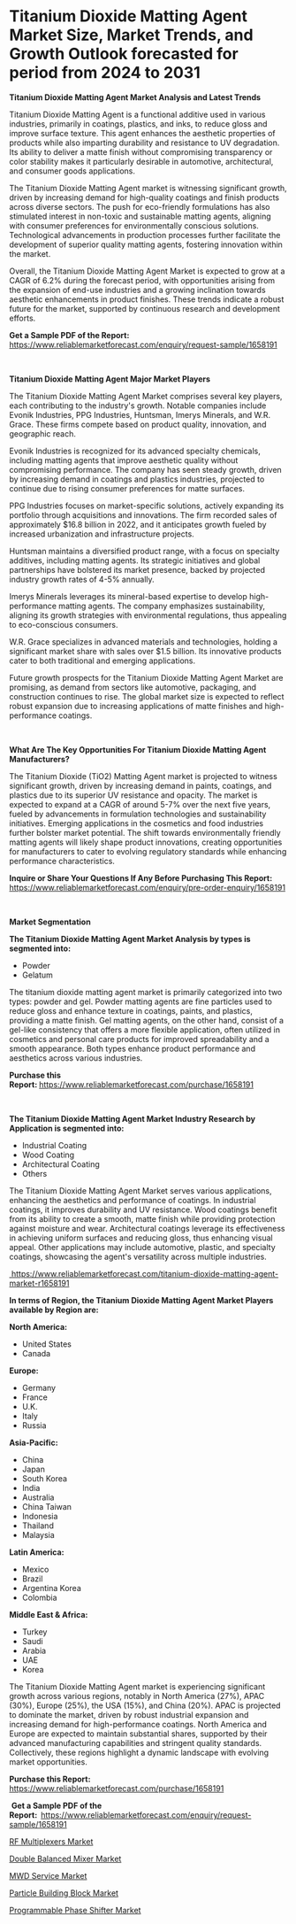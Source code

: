 <p><h1>Titanium Dioxide Matting Agent Market Size, Market Trends, and Growth Outlook forecasted for period from 2024 to 2031</h1></p><p><strong>Titanium Dioxide Matting Agent Market Analysis and Latest Trends</strong></p>
<p><p>Titanium Dioxide Matting Agent is a functional additive used in various industries, primarily in coatings, plastics, and inks, to reduce gloss and improve surface texture. This agent enhances the aesthetic properties of products while also imparting durability and resistance to UV degradation. Its ability to deliver a matte finish without compromising transparency or color stability makes it particularly desirable in automotive, architectural, and consumer goods applications.</p><p>The Titanium Dioxide Matting Agent market is witnessing significant growth, driven by increasing demand for high-quality coatings and finish products across diverse sectors. The push for eco-friendly formulations has also stimulated interest in non-toxic and sustainable matting agents, aligning with consumer preferences for environmentally conscious solutions. Technological advancements in production processes further facilitate the development of superior quality matting agents, fostering innovation within the market.</p><p>Overall, the Titanium Dioxide Matting Agent Market is expected to grow at a CAGR of 6.2% during the forecast period, with opportunities arising from the expansion of end-use industries and a growing inclination towards aesthetic enhancements in product finishes. These trends indicate a robust future for the market, supported by continuous research and development efforts.</p></p>
<p><strong>Get a Sample PDF of the Report:&nbsp;</strong> <a href="https://www.reliablemarketforecast.com/enquiry/request-sample/1658191?utm_campaign=1874&utm_medium=2&utm_source=Github&utm_content=ia&utm_term=27122024&utm_id=titanium-dioxide-matting-agent">https://www.reliablemarketforecast.com/enquiry/request-sample/1658191</a></p>
<p>&nbsp;</p>
<p><strong>Titanium Dioxide Matting Agent Major Market Players</strong></p>
<p><p>The Titanium Dioxide Matting Agent Market comprises several key players, each contributing to the industry's growth. Notable companies include Evonik Industries, PPG Industries, Huntsman, Imerys Minerals, and W.R. Grace. These firms compete based on product quality, innovation, and geographic reach.</p><p>Evonik Industries is recognized for its advanced specialty chemicals, including matting agents that improve aesthetic quality without compromising performance. The company has seen steady growth, driven by increasing demand in coatings and plastics industries, projected to continue due to rising consumer preferences for matte surfaces.</p><p>PPG Industries focuses on market-specific solutions, actively expanding its portfolio through acquisitions and innovations. The firm recorded sales of approximately $16.8 billion in 2022, and it anticipates growth fueled by increased urbanization and infrastructure projects.</p><p>Huntsman maintains a diversified product range, with a focus on specialty additives, including matting agents. Its strategic initiatives and global partnerships have bolstered its market presence, backed by projected industry growth rates of 4-5% annually.</p><p>Imerys Minerals leverages its mineral-based expertise to develop high-performance matting agents. The company emphasizes sustainability, aligning its growth strategies with environmental regulations, thus appealing to eco-conscious consumers.</p><p>W.R. Grace specializes in advanced materials and technologies, holding a significant market share with sales over $1.5 billion. Its innovative products cater to both traditional and emerging applications.</p><p>Future growth prospects for the Titanium Dioxide Matting Agent Market are promising, as demand from sectors like automotive, packaging, and construction continues to rise. The global market size is expected to reflect robust expansion due to increasing applications of matte finishes and high-performance coatings.</p></p>
<p>&nbsp;</p>
<p><strong>What Are The Key Opportunities For Titanium Dioxide Matting Agent Manufacturers?</strong></p>
<p><p>The Titanium Dioxide (TiO2) Matting Agent market is projected to witness significant growth, driven by increasing demand in paints, coatings, and plastics due to its superior UV resistance and opacity. The market is expected to expand at a CAGR of around 5-7% over the next five years, fueled by advancements in formulation technologies and sustainability initiatives. Emerging applications in the cosmetics and food industries further bolster market potential. The shift towards environmentally friendly matting agents will likely shape product innovations, creating opportunities for manufacturers to cater to evolving regulatory standards while enhancing performance characteristics.</p></p>
<p><strong>Inquire or Share Your Questions If Any Before Purchasing This Report:</strong> <a href="https://www.reliablemarketforecast.com/enquiry/pre-order-enquiry/1658191?utm_campaign=1874&utm_medium=2&utm_source=Github&utm_content=ia&utm_term=27122024&utm_id=titanium-dioxide-matting-agent">https://www.reliablemarketforecast.com/enquiry/pre-order-enquiry/1658191</a></p>
<p>&nbsp;</p>
<p><strong>Market Segmentation</strong></p>
<p><strong>The Titanium Dioxide Matting Agent Market Analysis by types is segmented into:</strong></p>
<p><ul><li>Powder</li><li>Gelatum</li></ul></p>
<p><p>The titanium dioxide matting agent market is primarily categorized into two types: powder and gel. Powder matting agents are fine particles used to reduce gloss and enhance texture in coatings, paints, and plastics, providing a matte finish. Gel matting agents, on the other hand, consist of a gel-like consistency that offers a more flexible application, often utilized in cosmetics and personal care products for improved spreadability and a smooth appearance. Both types enhance product performance and aesthetics across various industries.</p></p>
<p><strong>Purchase this Report:&nbsp;</strong><a href="https://www.reliablemarketforecast.com/purchase/1658191?utm_campaign=1874&utm_medium=2&utm_source=Github&utm_content=ia&utm_term=27122024&utm_id=titanium-dioxide-matting-agent">https://www.reliablemarketforecast.com/purchase/1658191</a></p>
<p>&nbsp;</p>
<p><strong>The Titanium Dioxide Matting Agent Market Industry Research by Application is segmented into:</strong></p>
<p><ul><li>Industrial Coating</li><li>Wood Coating</li><li>Architectural Coating</li><li>Others</li></ul></p>
<p><p>The Titanium Dioxide Matting Agent Market serves various applications, enhancing the aesthetics and performance of coatings. In industrial coatings, it improves durability and UV resistance. Wood coatings benefit from its ability to create a smooth, matte finish while providing protection against moisture and wear. Architectural coatings leverage its effectiveness in achieving uniform surfaces and reducing gloss, thus enhancing visual appeal. Other applications may include automotive, plastic, and specialty coatings, showcasing the agent's versatility across multiple industries.</p></p>
<p><a href="https://www.reliablemarketforecast.com/titanium-dioxide-matting-agent-market-r1658191?utm_campaign=1874&utm_medium=2&utm_source=Github&utm_content=ia&utm_term=27122024&utm_id=titanium-dioxide-matting-agent">&nbsp;https://www.reliablemarketforecast.com/titanium-dioxide-matting-agent-market-r1658191</a></p>
<p><strong>In terms of Region, the Titanium Dioxide Matting Agent Market Players available by Region are:</strong></p>
<p>
    <p> <strong> North America: </strong>
        <ul>
            <li>United States</li>
            <li>Canada</li>
        </ul>
        </p> 
    <p> <strong> Europe: </strong>
        <ul>
            <li>Germany</li>
            <li>France</li>
            <li>U.K.</li>
            <li>Italy</li>
            <li>Russia</li>
        </ul>
        </p> 
    <p> <strong> Asia-Pacific: </strong>
        <ul>
            <li>China</li>
            <li>Japan</li>
            <li>South Korea</li>
            <li>India</li>
            <li>Australia</li>
            <li>China Taiwan</li>
            <li>Indonesia</li>
            <li>Thailand</li>
            <li>Malaysia</li>
        </ul>
        </p> 
    <p> <strong> Latin America: </strong>
        <ul>
            <li>Mexico</li>
            <li>Brazil</li>
            <li>Argentina Korea</li>
            <li>Colombia</li>
        </ul>
        </p> 
    <p> <strong> Middle East & Africa: </strong>
        <ul>
            <li>Turkey</li>
            <li>Saudi</li>
            <li>Arabia</li>
            <li>UAE</li>
            <li>Korea</li>
        </ul>
    </p>
    </p>
<p><p>The Titanium Dioxide Matting Agent market is experiencing significant growth across various regions, notably in North America (27%), APAC (30%), Europe (25%), the USA (15%), and China (20%). APAC is projected to dominate the market, driven by robust industrial expansion and increasing demand for high-performance coatings. North America and Europe are expected to maintain substantial shares, supported by their advanced manufacturing capabilities and stringent quality standards. Collectively, these regions highlight a dynamic landscape with evolving market opportunities.</p></p>
<p><strong>Purchase this Report: </strong><a href="https://www.reliablemarketforecast.com/purchase/1658191?utm_campaign=1874&utm_medium=2&utm_source=Github&utm_content=ia&utm_term=27122024&utm_id=titanium-dioxide-matting-agent">https://www.reliablemarketforecast.com/purchase/1658191</a></p>
<p>&nbsp;<strong>Get a Sample PDF of the Report:&nbsp;&nbsp;</strong><a href="https://www.reliablemarketforecast.com/enquiry/request-sample/1658191?utm_campaign=1874&utm_medium=2&utm_source=Github&utm_content=ia&utm_term=27122024&utm_id=titanium-dioxide-matting-agent">https://www.reliablemarketforecast.com/enquiry/request-sample/1658191</a></p>
<p><strong></strong></p>
<p><p><a href="https://www.linkedin.com/pulse/projected-revenue-market-growth-rf-multiplexers-101-cagr-2024-iwzke?utm_campaign=1874&utm_medium=2&utm_source=Github&utm_content=ia&utm_term=27122024&utm_id=titanium-dioxide-matting-agent">RF Multiplexers Market</a></p><p><a href="https://www.linkedin.com/pulse/global-double-balanced-mixer-market-trends-forecasts-strategic-xuoye?utm_campaign=1874&utm_medium=2&utm_source=Github&utm_content=ia&utm_term=27122024&utm_id=titanium-dioxide-matting-agent">Double Balanced Mixer Market</a></p><p><a href="https://www.linkedin.com/pulse/mwd-service-industry-report-revenue-forecast-market-growth-konmc?utm_campaign=1874&utm_medium=2&utm_source=Github&utm_content=ia&utm_term=27122024&utm_id=titanium-dioxide-matting-agent">MWD Service Market</a></p><p><a href="https://github.com/ChiragRP21/Market-Research-Report-List-6/blob/main/particle-building-block-market.md?utm_campaign=1874&utm_medium=2&utm_source=Github&utm_content=ia&utm_term=27122024&utm_id=titanium-dioxide-matting-agent">Particle Building Block Market</a></p><p><a href="https://www.linkedin.com/pulse/programmable-phase-shifter-market-forecast-report-analysis-yp1ze?utm_campaign=1874&utm_medium=2&utm_source=Github&utm_content=ia&utm_term=27122024&utm_id=titanium-dioxide-matting-agent">Programmable Phase Shifter Market</a></p></p>